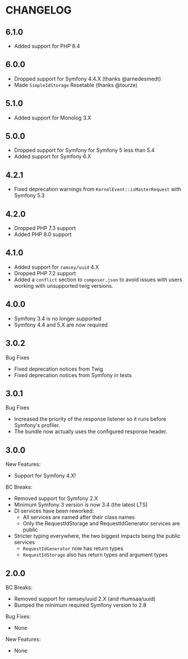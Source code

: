 # CHANGELOG

## 6.1.0
- Added support for PHP 8.4
## 6.0.0

- Dropped support for Symfony 4.4.X (thanks @arnedesmedt)
- Made `SimpleIdStorage` Resetable (thanks @tourze)

## 5.1.0

- Added support for Monolog 3.X

## 5.0.0

- Dropped support for Symfony for Symfony 5 less than 5.4
- Added support for Symfony 6.X

## 4.2.1

- Fixed deprecation warnings from `KernelEvent::isMasterRequest` with Symfony 5.3

## 4.2.0

- Dropped PHP 7.3 support
- Added PHP 8.0 support

## 4.1.0 

- Added support for `ramsey/uuid` 4.X
- Dropped PHP 7.2 support
- Added a `conflict` section to `composer.json` to avoid issues with users
  working with unsupported twig versions.

## 4.0.0

- Symfony 3.4 is no longer supported
- Symfony 4.4 and 5.X are now required

## 3.0.2

Bug Fixes

- Fixed deprecation notices from Twig
- Fixed deprecation notices from Symfony in tests

## 3.0.1

Bug Fixes

- Increased the priority of the response listener so it runs before Symfony's
  profiler.
- The bundle now actually uses the configured response header.

## 3.0.0

New Features:

- Support for Symfony 4.X!

BC Breaks:

- Removed support for Symfony 2.X
- Minimum Symfony 3 version is now 3.4 (the latest LTS)
- DI services have been reworked:
    - All services are named after their class names
    - Only the RequestIdStorage and RequestIdGenerator services are public
- Stricter typing everywhere, the two biggest impacts being the public services
    - `RequestIdGenerator` now has return types
    - `RequestIdStorage` also has return types and argument types


## 2.0.0

BC Breaks:

- Removed support for ramsey/uuid 2.X (and rhumsaa/uuid)
- Bumped the minimum required Symfony version to 2.8

Bug Fixes:

- None

New Features:

- None
